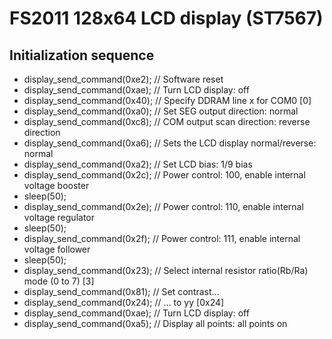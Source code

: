 # FS2011 128x64 LCD display (ST7567)

## Initialization sequence

* display_send_command(0xe2); // Software reset
* display_send_command(0xae); // Turn LCD display: off
* display_send_command(0x40); // Specify DDRAM line x for COM0 [0]
* display_send_command(0xa0); // Set SEG output direction: normal
* display_send_command(0xc8); // COM output scan direction: reverse direction
* display_send_command(0xa6); // Sets the LCD display normal/reverse: normal
* display_send_command(0xa2); // Set LCD bias: 1/9 bias
* display_send_command(0x2c); // Power control: 100, enable internal voltage booster
* sleep(50);
* display_send_command(0x2e); // Power control: 110, enable internal voltage regulator
* sleep(50);
* display_send_command(0x2f); // Power control: 111, enable internal voltage follower
* sleep(50);
* display_send_command(0x23); // Select internal resistor ratio(Rb/Ra) mode (0 to 7) [3]
* display_send_command(0x81); // Set contrast...
* display_send_command(0x24); // ... to yy [0x24]
* display_send_command(0xae); // Turn LCD display: off
* display_send_command(0xa5); // Display all points: all points on
